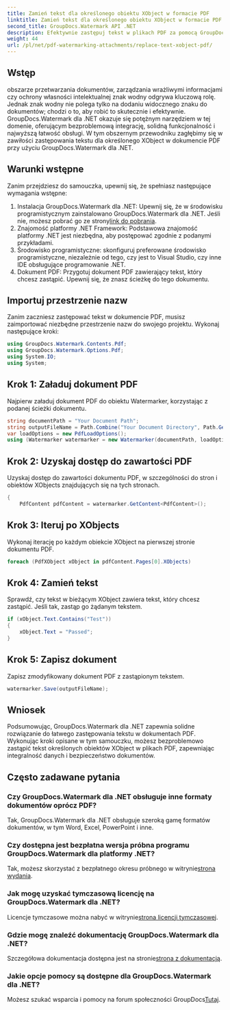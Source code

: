 ```yaml
---
title: Zamień tekst dla określonego obiektu XObject w formacie PDF
linktitle: Zamień tekst dla określonego obiektu XObject w formacie PDF
second_title: GroupDocs.Watermark API .NET
description: Efektywnie zastępuj tekst w plikach PDF za pomocą GroupDocs.Watermark dla .NET. Bezproblemowo integruj znak wodny z aplikacjami .NET.
weight: 44
url: /pl/net/pdf-watermarking-attachments/replace-text-xobject-pdf/
---
```

## Wstęp
obszarze przetwarzania dokumentów, zarządzania wrażliwymi informacjami czy ochrony własności intelektualnej znak wodny odgrywa kluczową rolę. Jednak znak wodny nie polega tylko na dodaniu widocznego znaku do dokumentów; chodzi o to, aby robić to skutecznie i efektywnie. GroupDocs.Watermark dla .NET okazuje się potężnym narzędziem w tej domenie, oferującym bezproblemową integrację, solidną funkcjonalność i najwyższą łatwość obsługi. W tym obszernym przewodniku zagłębimy się w zawiłości zastępowania tekstu dla określonego XObject w dokumencie PDF przy użyciu GroupDocs.Watermark dla .NET.
## Warunki wstępne
Zanim przejdziesz do samouczka, upewnij się, że spełniasz następujące wymagania wstępne:
1.  Instalacja GroupDocs.Watermark dla .NET: Upewnij się, że w środowisku programistycznym zainstalowano GroupDocs.Watermark dla .NET. Jeśli nie, możesz pobrać go ze strony[link do pobrania](https://releases.groupdocs.com/Watermark/net/).
2. Znajomość platformy .NET Framework: Podstawowa znajomość platformy .NET jest niezbędna, aby postępować zgodnie z podanymi przykładami.
3. Środowisko programistyczne: skonfiguruj preferowane środowisko programistyczne, niezależnie od tego, czy jest to Visual Studio, czy inne IDE obsługujące programowanie .NET.
4. Dokument PDF: Przygotuj dokument PDF zawierający tekst, który chcesz zastąpić. Upewnij się, że znasz ścieżkę do tego dokumentu.

## Importuj przestrzenie nazw
Zanim zaczniesz zastępować tekst w dokumencie PDF, musisz zaimportować niezbędne przestrzenie nazw do swojego projektu. Wykonaj następujące kroki:

```csharp
using GroupDocs.Watermark.Contents.Pdf;
using GroupDocs.Watermark.Options.Pdf;
using System.IO;
using System;
```
## Krok 1: Załaduj dokument PDF
Najpierw załaduj dokument PDF do obiektu Watermarker, korzystając z podanej ścieżki dokumentu.
```csharp
string documentPath = "Your Document Path";
string outputFileName = Path.Combine("Your Document Directory", Path.GetFileName(documentPath));
var loadOptions = new PdfLoadOptions();
using (Watermarker watermarker = new Watermarker(documentPath, loadOptions))
```
## Krok 2: Uzyskaj dostęp do zawartości PDF
Uzyskaj dostęp do zawartości dokumentu PDF, w szczególności do stron i obiektów XObjects znajdujących się na tych stronach.
```csharp
{
    PdfContent pdfContent = watermarker.GetContent<PdfContent>();
```
## Krok 3: Iteruj po XObjects
Wykonaj iterację po każdym obiekcie XObject na pierwszej stronie dokumentu PDF.
```csharp
foreach (PdfXObject xObject in pdfContent.Pages[0].XObjects)
```
## Krok 4: Zamień tekst
Sprawdź, czy tekst w bieżącym XObject zawiera tekst, który chcesz zastąpić. Jeśli tak, zastąp go żądanym tekstem.
```csharp
if (xObject.Text.Contains("Test"))
{
    xObject.Text = "Passed";
}
```
## Krok 5: Zapisz dokument
Zapisz zmodyfikowany dokument PDF z zastąpionym tekstem.
```csharp
watermarker.Save(outputFileName);
```

## Wniosek
Podsumowując, GroupDocs.Watermark dla .NET zapewnia solidne rozwiązanie do łatwego zastępowania tekstu w dokumentach PDF. Wykonując kroki opisane w tym samouczku, możesz bezproblemowo zastąpić tekst określonych obiektów XObject w plikach PDF, zapewniając integralność danych i bezpieczeństwo dokumentów.
## Często zadawane pytania
### Czy GroupDocs.Watermark dla .NET obsługuje inne formaty dokumentów oprócz PDF?
Tak, GroupDocs.Watermark dla .NET obsługuje szeroką gamę formatów dokumentów, w tym Word, Excel, PowerPoint i inne.
### Czy dostępna jest bezpłatna wersja próbna programu GroupDocs.Watermark dla platformy .NET?
 Tak, możesz skorzystać z bezpłatnego okresu próbnego w witrynie[strona wydania](https://releases.groupdocs.com/).
### Jak mogę uzyskać tymczasową licencję na GroupDocs.Watermark dla .NET?
 Licencje tymczasowe można nabyć w witrynie[strona licencji tymczasowej](https://purchase.groupdocs.com/temporary-license/).
### Gdzie mogę znaleźć dokumentację GroupDocs.Watermark dla .NET?
 Szczegółowa dokumentacja dostępna jest na stronie[strona z dokumentacją](https://tutorials.groupdocs.com/Watermark/net/).
### Jakie opcje pomocy są dostępne dla GroupDocs.Watermark dla .NET?
 Możesz szukać wsparcia i pomocy na forum społeczności GroupDocs[Tutaj](https://forum.groupdocs.com/c/watermark/19).